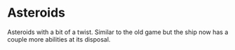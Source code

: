 # Asteroids

Asteroids with a bit of a twist. Similar to the old game but the ship now has a couple more abilities at its disposal.
